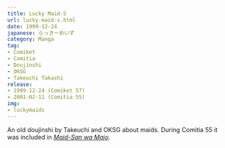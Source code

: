 ```yaml
---
title: Lucky Maid-S
url: lucky-maid-s.html
date: 1999-12-24
japanese: らっきーめいず
category: Manga
tag:
- Comiket
- Comitia
- Doujinshi
- OKSG
- Takeuchi Takashi
release:
- 1999-12-24 (Comiket 57)
- 2001-02-11 (Comitia 55)
img:
- luckymaids
---
```


An old doujinshi by Takeuchi and OKSG about maids. During Comitia 55 it was included in [*Maid-San wa Majo*](maid-san-wa-majo.html).